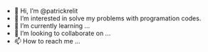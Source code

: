 - 👋 Hi, I’m @patrickrelit
- 👀 I’m interested in solve my problems with programation codes.
- 🌱 I’m currently learning ...
- 💞️ I’m looking to collaborate on ...
- 📫 How to reach me ...

<!---
patrickrelit/patrickrelit is a ✨ special ✨ repository because its `README.md` (this file) appears on your GitHub profile.
You can click the Preview link to take a look at your changes.
--->
